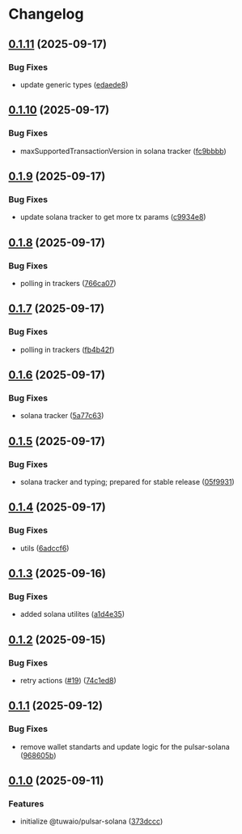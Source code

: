 # Changelog

## [0.1.11](https://github.com/TuwaIO/pulsar-core/compare/pulsar-solana-v0.1.10...pulsar-solana-v0.1.11) (2025-09-17)


### Bug Fixes

* update generic types ([edaede8](https://github.com/TuwaIO/pulsar-core/commit/edaede861fb6cb145a3efa13c0c6f0ff17761c1f))

## [0.1.10](https://github.com/TuwaIO/pulsar-core/compare/pulsar-solana-v0.1.9...pulsar-solana-v0.1.10) (2025-09-17)


### Bug Fixes

* maxSupportedTransactionVersion in solana tracker ([fc9bbbb](https://github.com/TuwaIO/pulsar-core/commit/fc9bbbb8dd951010388f18dfb7923086681f98d8))

## [0.1.9](https://github.com/TuwaIO/pulsar-core/compare/pulsar-solana-v0.1.8...pulsar-solana-v0.1.9) (2025-09-17)


### Bug Fixes

* update solana tracker to get more tx params ([c9934e8](https://github.com/TuwaIO/pulsar-core/commit/c9934e82ee1ba89de9b8287dd42cbebd70edc529))

## [0.1.8](https://github.com/TuwaIO/pulsar-core/compare/pulsar-solana-v0.1.7...pulsar-solana-v0.1.8) (2025-09-17)


### Bug Fixes

* polling in trackers ([766ca07](https://github.com/TuwaIO/pulsar-core/commit/766ca07465802ca7a4d6961bf6874f6bbc225a36))

## [0.1.7](https://github.com/TuwaIO/pulsar-core/compare/pulsar-solana-v0.1.6...pulsar-solana-v0.1.7) (2025-09-17)


### Bug Fixes

* polling in trackers ([fb4b42f](https://github.com/TuwaIO/pulsar-core/commit/fb4b42f0fdb97ca12ba5ad3ea3dc3ca302de30ff))

## [0.1.6](https://github.com/TuwaIO/pulsar-core/compare/pulsar-solana-v0.1.5...pulsar-solana-v0.1.6) (2025-09-17)


### Bug Fixes

* solana tracker ([5a77c63](https://github.com/TuwaIO/pulsar-core/commit/5a77c63bd61f19c3a458e95040b5dbfa87803d41))

## [0.1.5](https://github.com/TuwaIO/pulsar-core/compare/pulsar-solana-v0.1.4...pulsar-solana-v0.1.5) (2025-09-17)


### Bug Fixes

* solana tracker and typing; prepared for stable release ([05f9931](https://github.com/TuwaIO/pulsar-core/commit/05f9931869d420d6ff50486ae72272520f90249a))

## [0.1.4](https://github.com/TuwaIO/pulsar-core/compare/pulsar-solana-v0.1.3...pulsar-solana-v0.1.4) (2025-09-17)


### Bug Fixes

* utils ([6adccf6](https://github.com/TuwaIO/pulsar-core/commit/6adccf62d413cedc9405815b7279b2e926b9d10a))

## [0.1.3](https://github.com/TuwaIO/pulsar-core/compare/pulsar-solana-v0.1.2...pulsar-solana-v0.1.3) (2025-09-16)


### Bug Fixes

* added solana utilites ([a1d4e35](https://github.com/TuwaIO/pulsar-core/commit/a1d4e3550f50724894a68a87c5e689beda0090b2))

## [0.1.2](https://github.com/TuwaIO/pulsar-core/compare/pulsar-solana-v0.1.1...pulsar-solana-v0.1.2) (2025-09-15)


### Bug Fixes

* retry actions ([#19](https://github.com/TuwaIO/pulsar-core/issues/19)) ([74c1ed8](https://github.com/TuwaIO/pulsar-core/commit/74c1ed8a6bc1c9548951bb05b389d70abbacb840))

## [0.1.1](https://github.com/TuwaIO/pulsar-core/compare/pulsar-solana-v0.1.0...pulsar-solana-v0.1.1) (2025-09-12)


### Bug Fixes

* remove wallet standarts and update logic for the pulsar-solana ([968605b](https://github.com/TuwaIO/pulsar-core/commit/968605b680416eb189572893a55c830a35f6f479))

## [0.1.0](https://github.com/TuwaIO/pulsar-core/compare/pulsar-solana-v0.0.1...pulsar-solana-v0.1.0) (2025-09-11)


### Features

* initialize @tuwaio/pulsar-solana ([373dccc](https://github.com/TuwaIO/pulsar-core/commit/373dccce06ee13a18c95b474a67af22f01fbb980))
